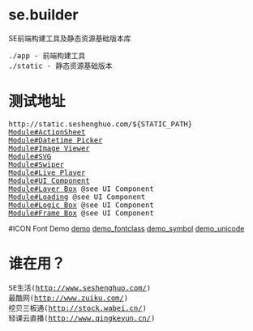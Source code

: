 # se.builder
SE前端构建工具及静态资源基础版本库

<pre>
./app - 前端构建工具
./static - 静态资源基础版本
</pre>

# 测试地址
<pre>
http://static.seshenghuo.com/${STATIC_PATH}
<a href="http://static.seshenghuo.com/static/basic/test/mod_actionsheet.shtml" target="_blank">Module#ActionSheet</a>
<a href="http://static.seshenghuo.com/static/basic/test/mod_datetimepicker.shtml" target="_blank">Module#Datetime Picker</a>
<a href="http://static.seshenghuo.com/static/basic/test/mod_imageviewer.shtml" target="_blank">Module#Image Viewer</a>
<a href="http://static.seshenghuo.com/static/basic/test/mod_svg.shtml" target="_blank">Module#SVG</a>
<a href="http://static.seshenghuo.com/static/basic/test/mod_swiper.shtml" target="_blank">Module#Swiper</a>
<a href="http://static.seshenghuo.com/static/basic/test/mod_liveplayer.shtml" target="_blank">Module#Live Player</a>
<a href="http://static.seshenghuo.com/static/basic/test/mod_uicomponent.shtml" target="_blank">Module#UI Component</a>
<a href="http://static.seshenghuo.com/static/basic/test/mod_layerbox.shtml" target="_blank">Module#Layer Box</a> @see UI Component
<a href="http://static.seshenghuo.com/static/basic/test/mod_loading.shtml" target="_blank">Module#Loading</a> @see UI Component
<a href="http://static.seshenghuo.com/static/basic/test/mod_logicbox.shtml" target="_blank">Module#Logic Box</a> @see UI Component
<a href="http://static.seshenghuo.com/static/basic/test/mod_framebox.shtml" target="_blank">Module#Frame Box</a> @see UI Component
</pre>

#ICON Font Demo
<a href="http://static.seshenghuo.com/static/basic/fonts/iconfont/base/r1.0.0/demo.html" target="_blank">demo</a>
<a href="http://static.seshenghuo.com/static/basic/fonts/iconfont/base/r1.0.0/demo_fontclass.html" target="_blank">demo_fontclass</a>
<a href="http://static.seshenghuo.com/static/basic/fonts/iconfont/base/r1.0.0/demo_symbol.html" target="_blank">demo_symbol</a>
<a href="http://static.seshenghuo.com/static/basic/fonts/iconfont/base/r1.0.0/demo_unicode.html" target="_blank">demo_unicode</a>

# 谁在用？
<pre>
SE生活(<a href="http://www.seshenghuo.com/" target="_blank">http://www.seshenghuo.com/</a>)
最酷网(<a href="http://www.zuiku.com/" target="_blank">http://www.zuiku.com/</a>)
挖贝三板通(<a href="http://stock.wabei.cn/" target="_blank">http://stock.wabei.cn/</a>)
轻课云直播(<a href="http://www.qingkeyun.cn/" target="_blank">http://www.qingkeyun.cn/</a>)
</pre>

